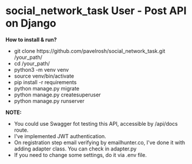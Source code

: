  # social_network_task User - Post API on Django

**How to install & run?**

<ul> 
<li>git clone https://github.com/pavelrosh/social_network_task.git
/your_path/</li>
<li>cd /your_path/</li>
<li>python3 -m venv venv</li>
<li>source venv/bin/activate</li>
<li>pip install -r requirements</li>
<li>python manage.py migrate</li>
<li>python manage.py createsuperuser</li>
<li>python manage.py runserver</li>
</ul>

**NOTE:**
<ul>
<li>You could use Swagger fot testing this API, accessible by /api/docs route.</li>
<li>I've implemented JWT authentication.</li>
<li>On registration step email verifying by emailhunter.co, I've done it with adding adapter class. You can check in adapter.py</li>
<li>If you need to change some settings, do it via .env file.</li>
</ul>


